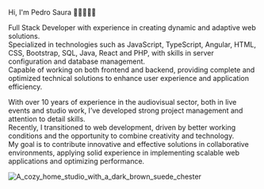 Hi, I'm Pedro Saura 👋🏻👨🏻‍💻

Full Stack Developer with experience in creating dynamic and adaptive web solutions.  
Specialized in technologies such as JavaScript, TypeScript, Angular, HTML, CSS, Bootstrap, SQL, Java, React and PHP, with skills in server configuration and database management.  
Capable of working on both frontend and backend, providing complete and optimized technical solutions to enhance user experience and application efficiency.

With over 10 years of experience in the audiovisual sector, both in live events and studio work, I’ve developed strong project management and attention to detail skills.  
Recently, I transitioned to web development, driven by better working conditions and the opportunity to combine creativity and technology.  
My goal is to contribute innovative and effective solutions in collaborative environments, applying solid experience in implementing scalable web applications and optimizing performance.

![A_cozy_home_studio_with_a_dark_brown_suede_chester](https://github.com/user-attachments/assets/a5968ed2-48e9-4497-be4e-cc9a0a3f73fd)
